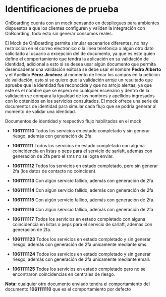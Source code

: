 # Identificaciones de prueba

OnBoarding cuenta con un mock pensando en despliegues para ambientes dispuestos a que los clientes configuren y validen la integración con OnBoarding, todo esto sin generar consumos reales.

El Mock de OnBoarding permite simular escenarios diferentes, no hay restricción en el correo electrónico o la linea telefónica o algún otro dato solicitado al usuario a excepción del de documento, ya que es este quien define el comportamiento que tendrá la aplicación en su validación de identidad, adicional a esto si se desea usar algún documento que permita desencadenar una validación exitosa se debe usar el nombre **Pedro Alberto** y el Apellido **Pérez Jiménez** al momento de llenar los campos en la petición de validación, esto si se quiere que la validación arroje un resultado que apruebe que la identidad fue reconocida y que no arrojo alertas; ya que este es el nombre que se espera en cualquier escenario y dentro de la validación se compara la igualdad de los nombres y apellidos ingresados con lo obtenidos en los servicios consultados. El mock ofrece una serie de documentos de identidad para simular cada flujo que se podría generar al momento de validar una identidad.

Documentos de identidad y respectivo flujo habilitados en el mock

-   **1061111110** Todos los servicios en estado completado y sin generar riesgo, además con generación de 2fa.

-   **1061111111** Todos los servicios en estado completado con alguna coincidencia en listas o peps para el servicio de sarlaft, además con generación de 2fa pero el sms no se logra enviar.

-   **1061111112** Todos los servicios en estado completado, pero sin generar 2fa (los datos de contacto no coinciden).

-   **1061111113** Con algún servicio fallido, además con generación de 2fa.

-   **1061111114** Con algún servicio fallido, además con generación de 2fa.

-   **1061111115** Con algún servicio fallido, además con generación de 2fa.

-   **1061111116** Con algún servicio fallido, además con generación de 2fa.

-   **1061111117** Todos los servicios en estado completado con alguna coincidencia en listas o peps para el servicio de sarlaft, además con generación de 2fa.

-   **1061111123** Todos los servicios en estado completado y sin generar riesgo, además con generación de 2fa unicamente mediante sms.

-   **1061111124** Todos los servicios en estado completado y sin generar riesgo, además con generación de 2fa unicamente mediante email.

-   **1061111125** Todos los servicios en estado completado pero no se encontraron coincidencias en centrales de riesgo.

**Nota:** cualquier otro documento enviado tendra el comportamiento del documento **1061111110** que es el comportamiento por defecto
